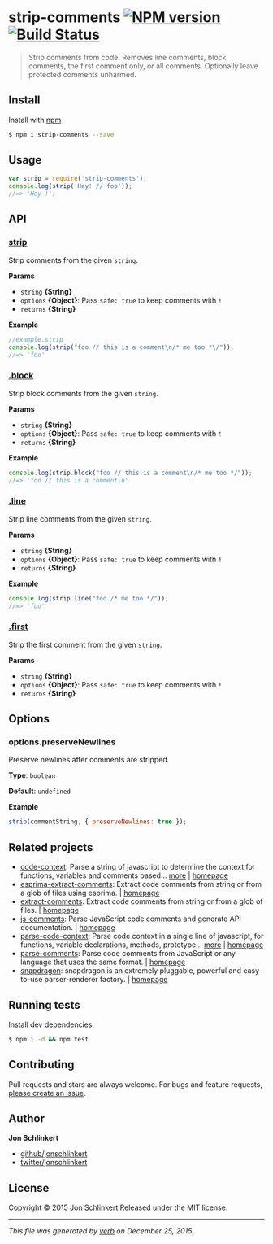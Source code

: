 # strip-comments [![NPM version](https://img.shields.io/npm/v/strip-comments.svg)](https://www.npmjs.com/package/strip-comments) [![Build Status](https://img.shields.io/travis/jonschlinkert/strip-comments.svg)](https://travis-ci.org/jonschlinkert/strip-comments)

> Strip comments from code. Removes line comments, block comments, the first comment only, or all comments. Optionally leave protected comments unharmed.

## Install

Install with [npm](https://www.npmjs.com/)

```sh
$ npm i strip-comments --save
```

## Usage

```js
var strip = require('strip-comments');
console.log(strip('Hey! // foo'));
//=> 'Hey !';
```

## API

### [strip](index.js#L20)

Strip comments from the given `string`.

**Params**

* `string` **{String}**
* `options` **{Object}**: Pass `safe: true` to keep comments with `!`
* `returns` **{String}**

**Example**

```js
//example.strip
console.log(strip("foo // this is a comment\n/* me too *\/"));
//=> 'foo'
```

### [.block](index.js#L45)

Strip block comments from the given `string`.

**Params**

* `string` **{String}**
* `options` **{Object}**: Pass `safe: true` to keep comments with `!`
* `returns` **{String}**

**Example**

```js
console.log(strip.block("foo // this is a comment\n/* me too */"));
//=> 'foo // this is a comment\n'
```

### [.line](index.js#L59)

Strip line comments from the given `string`.

**Params**

* `string` **{String}**
* `options` **{Object}**: Pass `safe: true` to keep comments with `!`
* `returns` **{String}**

**Example**

```js
console.log(strip.line("foo /* me too */"));
//=> 'foo'
```

### [.first](index.js#L73)

Strip the first comment from the given `string`.

**Params**

* `string` **{String}**
* `options` **{Object}**: Pass `safe: true` to keep comments with `!`
* `returns` **{String}**

## Options

### options.preserveNewlines

Preserve newlines after comments are stripped.

**Type**: `boolean`

**Default**: `undefined`

**Example**

```js
strip(commentString, { preserveNewlines: true });
```

## Related projects

* [code-context](https://www.npmjs.com/package/code-context): Parse a string of javascript to determine the context for functions, variables and comments based… [more](https://www.npmjs.com/package/code-context) | [homepage](https://github.com/jonschlinkert/code-context)
* [esprima-extract-comments](https://www.npmjs.com/package/esprima-extract-comments): Extract code comments from string or from a glob of files using esprima. | [homepage](https://github.com/jonschlinkert/esprima-extract-comments)
* [extract-comments](https://www.npmjs.com/package/extract-comments): Extract code comments from string or from a glob of files. | [homepage](https://github.com/jonschlinkert/extract-comments)
* [js-comments](https://www.npmjs.com/package/js-comments): Parse JavaScript code comments and generate API documentation. | [homepage](https://github.com/jonschlinkert/js-comments)
* [parse-code-context](https://www.npmjs.com/package/parse-code-context): Parse code context in a single line of javascript, for functions, variable declarations, methods, prototype… [more](https://www.npmjs.com/package/parse-code-context) | [homepage](https://github.com/jonschlinkert/parse-code-context)
* [parse-comments](https://www.npmjs.com/package/parse-comments): Parse code comments from JavaScript or any language that uses the same format. | [homepage](https://github.com/jonschlinkert/parse-comments)
* [snapdragon](https://www.npmjs.com/package/snapdragon): snapdragon is an extremely pluggable, powerful and easy-to-use parser-renderer factory. | [homepage](https://github.com/jonschlinkert/snapdragon)

## Running tests

Install dev dependencies:

```sh
$ npm i -d && npm test
```

## Contributing

Pull requests and stars are always welcome. For bugs and feature requests, [please create an issue](https://github.com/jonschlinkert/strip-comments/issues/new).

## Author

**Jon Schlinkert**

* [github/jonschlinkert](https://github.com/jonschlinkert)
* [twitter/jonschlinkert](http://twitter.com/jonschlinkert)

## License

Copyright © 2015 [Jon Schlinkert](https://github.com/jonschlinkert)
Released under the MIT license.

***

_This file was generated by [verb](https://github.com/verbose/verb) on December 25, 2015._